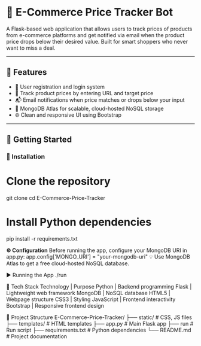 # 🛒 E-Commerce Price Tracker Bot

A Flask-based web application that allows users to track prices of products from e-commerce platforms and get notified via email when the product price drops below their desired value. Built for smart shoppers who never want to miss a deal.

---

## 📌 Features

- 🔐 User registration and login system
- 🎯 Track product prices by entering URL and target price
- 📬 Email notifications when price matches or drops below your input
- 💾 MongoDB Atlas for scalable, cloud-hosted NoSQL storage
- 🌐 Clean and responsive UI using Bootstrap

---

## 🚀 Getting Started

### 🔧 Installation
# Clone the repository
git clone <repo-url>
cd E-Commerce-Price-Tracker

# Install Python dependencies
pip install -r requirements.txt

**⚙️ Configuration**
Before running the app, configure your MongoDB URI in app.py:
app.config['MONGO_URI'] = "your-mongodb-uri"
💡 Use MongoDB Atlas to get a free cloud-hosted NoSQL database.

▶️ Running the App
./run

🧪 Tech Stack
Technology | Purpose
Python | Backend programming
Flask | Lightweight web framework
MongoDB | NoSQL database
HTML5 | Webpage structure
CSS3 | Styling
JavaScript | Frontend interactivity
Bootstrap | Responsive frontend design

📁 Project Structure
E-Commerce-Price-Tracker/
├── static/             # CSS, JS files
├── templates/          # HTML templates
├── app.py              # Main Flask app
├── run                 # Run script
├── requirements.txt    # Python dependencies
└── README.md           # Project documentation

